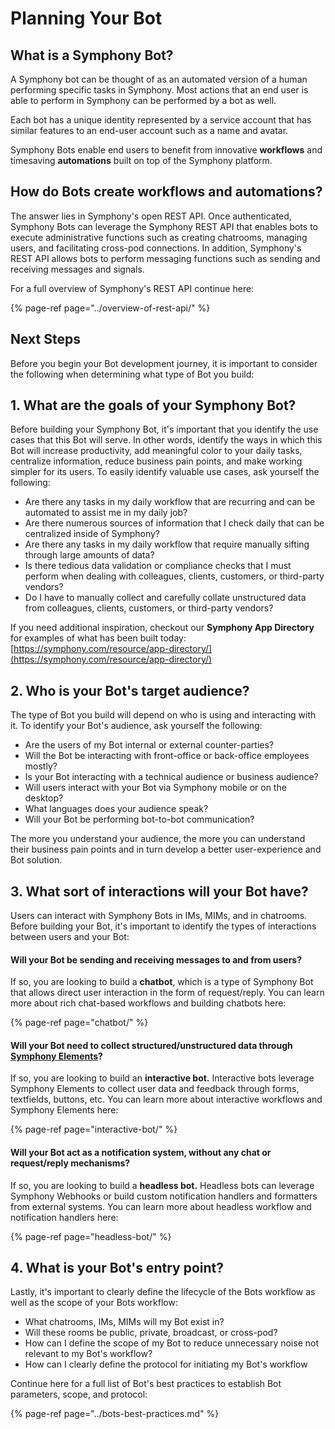 # Planning Your Bot

## What is a Symphony Bot?

A Symphony bot can be thought of as an automated version of a human performing specific tasks in Symphony.  Most actions that an end user is able to perform in Symphony can be performed by a bot as well.   

Each bot has a unique identity represented by a service account that has similar features to an end-user account such as a name and avatar.

Symphony Bots enable end users to benefit from innovative **workflows** and timesaving **automations** built on top of the Symphony platform.

## How do Bots create workflows and automations?

The answer lies in Symphony's open REST API.  Once authenticated, Symphony Bots can leverage the Symphony REST API that enables bots to execute administrative functions such as creating chatrooms, managing users, and facilitating cross-pod connections.  In addition, Symphony's REST API allows bots to perform messaging functions such as sending and receiving messages and signals.

For a full overview of Symphony's REST API continue here:

{% page-ref page="../overview-of-rest-api/" %}

## Next Steps

Before you begin your Bot development journey, it is important to consider the following when determining what type of Bot you build:

## 1.  What are the goals of your Symphony Bot?

Before building your Symphony Bot, it's important that you identify the use cases that this Bot will serve.  In other words, identify the ways in which this Bot will increase productivity, add meaningful color to your daily tasks, centralize information, reduce business pain points, and make working simpler for its users.  To easily identify valuable use cases, ask yourself the following:

* Are there any tasks in my daily workflow that are recurring and can be automated to assist me in my daily job?
* Are there numerous sources of information that I check daily that can be centralized inside of Symphony?
* Are there any tasks in my daily workflow that require manually sifting through large amounts of data?
* Is there tedious data validation or compliance checks that I must perform when dealing with colleagues, clients, customers, or third-party vendors?
* Do I have to manually collect and carefully collate unstructured data from colleagues, clients, customers, or third-party vendors?

If you need additional inspiration, checkout our **Symphony App Directory** for examples of what has been built today: [https://symphony.com/resource/app-directory/](https://symphony.com/resource/app-directory/)

## 2.  Who is your Bot's target audience?

The type of Bot you build will depend on who is using and interacting with it.  To identify your Bot's audience, ask yourself the following:

* Are the users of my Bot internal or external counter-parties?
* Will the Bot be interacting with front-office or back-office employees mostly?
* Is your Bot interacting with a technical audience or business audience?
* Will users interact with your Bot via Symphony mobile or on the desktop?
* What languages does your audience speak?
* Will your Bot be performing bot-to-bot communication?

The more you understand your audience, the more you can understand their business pain points and in turn develop a better user-experience and Bot solution.

## 3.  What sort of interactions will your Bot have?

Users can interact with Symphony Bots in IMs, MIMs, and in chatrooms.  Before building your Bot, it's important to identify the types of interactions between users and your Bot:

#### Will your Bot be sending and receiving messages to and from users?

If so, you are looking to build a **chatbot**, which is a type of Symphony Bot that allows direct user interaction in the form of request/reply.  You can learn more about rich chat-based workflows and building chatbots here:

{% page-ref page="chatbot/" %}

#### Will your Bot need to collect structured/unstructured data through [Symphony Elements](../symphony-elements/)?

If so, you are looking to build an **interactive bot.** Interactive bots leverage Symphony Elements to collect user data and feedback through forms, textfields, buttons, etc.  You can learn more about interactive workflows and Symphony Elements here:

{% page-ref page="interactive-bot/" %}

#### Will your Bot act as a notification system, without any chat or request/reply mechanisms?

If so, you are looking to build a **headless bot.**  Headless bots can leverage Symphony Webhooks or build custom notification handlers and formatters from external systems.  You can learn more about headless workflow and notification handlers here:

{% page-ref page="headless-bot/" %}

## 4.  What is your Bot's entry point?

Lastly, it's important to clearly define the lifecycle of the Bots workflow as well as the scope of your Bots workflow:  

* What chatrooms, IMs, MIMs will my Bot exist in?
* Will these rooms be public, private, broadcast, or cross-pod?
* How can I define the scope of my Bot to reduce unnecessary noise not relevant to my Bot's workflow?
* How can I clearly define the protocol for initiating my Bot's workflow

Continue here for a full list of Bot's best practices to establish Bot parameters, scope, and protocol: 

{% page-ref page="../bots-best-practices.md" %}



